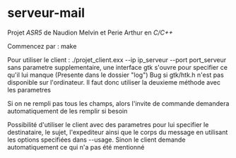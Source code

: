 # serveur-mail

Projet *ASR5* de Naudion Melvin et Perie Arthur en *C/C++*

Commencez par : make

Pour utiliser le client : ./projet_client.exx --ip ip_serveur --port port_serveur
sans parametre supplementaire, une interface gtk s'ouvre pour specifier
ce qu'il lui manque (Presente dans le dossier "log")
Bug si gtk/htk.h n'est pas disponible sur l'ordinateur.
Il faut donc utiliser la deuxieme méthode avec les parametres

Si on ne rempli pas tous les champs, alors l'invite de commande demandera
automatiquement de les remplir si besoin

Possibilité d'utiliser le client avec des parametres pour lui specifier 
le destinataire, le sujet, l'expediteur ainsi que le corps du message
en utilisant les options specifiées dans --usage. Sinon le client
demande automatiquement ce qui n'a pas été mentionné
